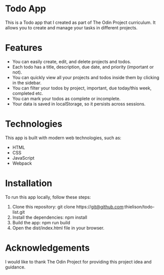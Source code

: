 # Todo App

This is a Todo app that I created as part of The Odin Project curriculum. It allows you to create and manage your tasks in different projects.

# Features

-   You can easily create, edit, and delete projects and todos.
-   Each todo has a title, description, due date, and priority (important or not).
-   You can quickly view all your projects and todos inside them by clicking in the sidebar.
-   You can filter your todos by project, important, due today/this week, completed etc.
-   You can mark your todos as complete or incomplete.
-   Your data is saved in localStorage, so it persists across sessions.

# Technologies

This app is built with modern web technologies, such as:

-   HTML
-   CSS
-   JavaScript
-   Webpack

# Installation

To run this app locally, follow these steps:

1. Clone this repository: git clone https://git@github.com:thielison/todo-list.git
2. Install the dependencies: npm install
3. Build the app: npm run build
4. Open the dist/index.html file in your browser.

# Acknowledgements

I would like to thank The Odin Project for providing this project idea and guidance.
